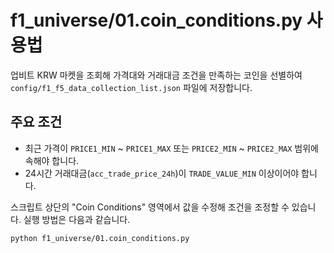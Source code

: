 # f1_universe/01.coin_conditions.py 사용법

업비트 KRW 마켓을 조회해 가격대와 거래대금 조건을 만족하는 코인을 선별하여
`config/f1_f5_data_collection_list.json` 파일에 저장합니다.

## 주요 조건
- 최근 가격이 `PRICE1_MIN` ~ `PRICE1_MAX` 또는 `PRICE2_MIN` ~ `PRICE2_MAX` 범위에 속해야 합니다.
- 24시간 거래대금(`acc_trade_price_24h`)이 `TRADE_VALUE_MIN` 이상이어야 합니다.

스크립트 상단의 "Coin Conditions" 영역에서 값을 수정해 조건을 조정할 수 있습니다.
실행 방법은 다음과 같습니다.
```bash
python f1_universe/01.coin_conditions.py
```
